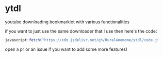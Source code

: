 # ytdl
youtube downloading bookmarklet with various functionalities

if you want to just use the same downloader that I use then here's the code:
```js
javascript:fetch("https://cdn.jsdelivr.net/gh/RuralAnemone/ytdl/code.js").then(data=>{data.text().then(text=>{eval(text)}).catch(e=>alert(`somehow turning the code into text failed lol\n\n${e}`))}).catch(e=>alert(`oh no, a CORS error!!!\n\n${e}`));
```

open a pr or an issue if you want to add some more features!